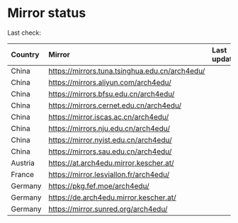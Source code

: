 <script src="./time.js"></script>
# Mirror status
Last check: <script type="text/javascript">localize(1727756825.72225);</script>

|Country|Mirror|Last update|
|:------|:-----|:----------|
|China|https://mirrors.tuna.tsinghua.edu.cn/arch4edu/|<script type="text/javascript">localize(1727721797);</script>|
|China|https://mirrors.aliyun.com/arch4edu/|<script type="text/javascript">localize(1727721797);</script>|
|China|https://mirrors.bfsu.edu.cn/arch4edu/|<script type="text/javascript">localize(1727721797);</script>|
|China|https://mirrors.cernet.edu.cn/arch4edu/|<script type="text/javascript">localize(1727721797);</script>|
|China|https://mirror.iscas.ac.cn/arch4edu/|<script type="text/javascript">localize(1727721797);</script>|
|China|https://mirrors.nju.edu.cn/arch4edu/|<script type="text/javascript">localize(1727721797);</script>|
|China|https://mirror.nyist.edu.cn/arch4edu/|<script type="text/javascript">localize(1727721797);</script>|
|China|https://mirrors.sau.edu.cn/arch4edu/|<script type="text/javascript">localize(1727721797);</script>|
|Austria|https://at.arch4edu.mirror.kescher.at/|<script type="text/javascript">localize(1727721797);</script>|
|France|https://mirror.lesviallon.fr/arch4edu/|<script type="text/javascript">localize(1727721797);</script>|
|Germany|https://pkg.fef.moe/arch4edu/|<script type="text/javascript">localize(1727721797);</script>|
|Germany|https://de.arch4edu.mirror.kescher.at/|<script type="text/javascript">localize(1727721797);</script>|
|Germany|https://mirror.sunred.org/arch4edu/|<script type="text/javascript">localize(1727721797);</script>|

<script src="./tablefilter/tablefilter.js"></script>
<script src="./table.js"></script>